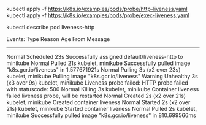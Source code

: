 kubectl apply -f https://k8s.io/examples/pods/probe/http-liveness.yaml
kubectl apply -f https://k8s.io/examples/pods/probe/exec-liveness.yaml

kubectl describe pod liveness-http

Events:
  Type     Reason     Age               From               Message
  ----     ------     ----              ----               -------
  Normal   Scheduled  23s                                  Successfully assigned default/liveness-http to minikube
  Normal   Pulled     21s               kubelet, minikube  Successfully pulled image "k8s.gcr.io/liveness" in 1.577671921s
  Normal   Pulling    3s (x2 over 23s)  kubelet, minikube  Pulling image "k8s.gcr.io/liveness"
  Warning  Unhealthy  3s (x3 over 9s)   kubelet, minikube  Liveness probe failed: HTTP probe failed with statuscode: 500
  Normal   Killing    3s                kubelet, minikube  Container liveness failed liveness probe, will be restarted
  Normal   Created    2s (x2 over 21s)  kubelet, minikube  Created container liveness
  Normal   Started    2s (x2 over 21s)  kubelet, minikube  Started container liveness
  Normal   Pulled     2s                kubelet, minikube  Successfully pulled image "k8s.gcr.io/liveness" in 810.699566ms